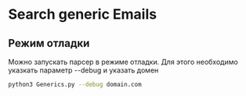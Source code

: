 # Search generic Emails

## Режим отладки
Можно запускать парсер в режиме отладки. Для этого необходимо указкать параметр --debug и указать домен
```sh
python3 Generics.py --debug domain.com
```
